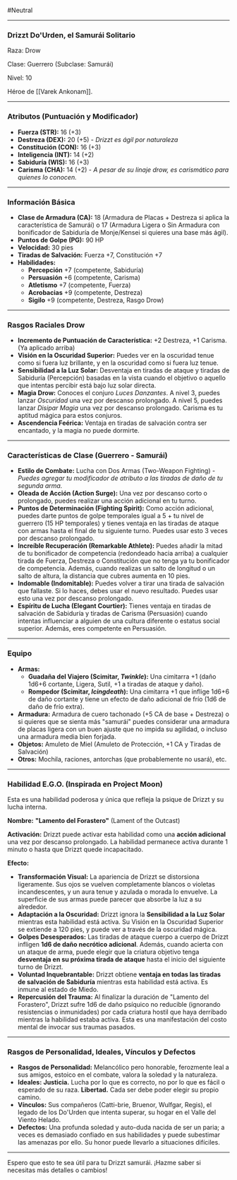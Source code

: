 #Neutral 

---

### **Drizzt Do'Urden, el Samurái Solitario**

Raza: Drow

Clase: Guerrero (Subclase: Samurái)

Nivel: 10

Héroe de [[Varek Ankonam]].


---

### **Atributos (Puntuación y Modificador)**

- **Fuerza (STR):** 16 (+3)
- **Destreza (DEX):** 20 (+5) - _Drizzt es ágil por naturaleza_
- **Constitución (CON):** 16 (+3)
- **Inteligencia (INT):** 14 (+2)
- **Sabiduría (WIS):** 16 (+3)
- **Carisma (CHA):** 14 (+2) - _A pesar de su linaje drow, es carismático para quienes lo conocen._

---

### **Información Básica**

- **Clase de Armadura (CA):** 18 (Armadura de Placas + Destreza si aplica la característica de Samurái) o 17 (Armadura Ligera o Sin Armadura con bonificador de Sabiduría de Monje/Kensei si quieres una base más ágil).
- **Puntos de Golpe (PG):** 90 HP
- **Velocidad:** 30 pies
- **Tiradas de Salvación:** Fuerza +7, Constitución +7
- **Habilidades:**
    - **Percepción** +7 (competente, Sabiduría)
    - **Persuasión** +6 (competente, Carisma)
    - **Atletismo** +7 (competente, Fuerza)
    - **Acrobacias** +9 (competente, Destreza)
    - **Sigilo** +9 (competente, Destreza, Rasgo Drow)

---

### **Rasgos Raciales Drow**

- **Incremento de Puntuación de Característica:** +2 Destreza, +1 Carisma. (Ya aplicado arriba)
- **Visión en la Oscuridad Superior:** Puedes ver en la oscuridad tenue como si fuera luz brillante, y en la oscuridad como si fuera luz tenue.
- **Sensibilidad a la Luz Solar:** Desventaja en tiradas de ataque y tiradas de Sabiduría (Percepción) basadas en la vista cuando el objetivo o aquello que intentas percibir está bajo luz solar directa.
- **Magia Drow:** Conoces el conjuro _Luces Danzantes_. A nivel 3, puedes lanzar _Oscuridad_ una vez por descanso prolongado. A nivel 5, puedes lanzar _Disipar Magia_ una vez por descanso prolongado. Carisma es tu aptitud mágica para estos conjuros.
- **Ascendencia Feérica:** Ventaja en tiradas de salvación contra ser encantado, y la magia no puede dormirte.

---

### **Características de Clase (Guerrero - Samurái)**

- **Estilo de Combate:** Lucha con Dos Armas (Two-Weapon Fighting) - _Puedes agregar tu modificador de atributo a las tiradas de daño de tu segunda arma._
- **Oleada de Acción (Action Surge):** Una vez por descanso corto o prolongado, puedes realizar una acción adicional en tu turno.
- **Puntos de Determinación (Fighting Spirit):** Como acción adicional, puedes darte puntos de golpe temporales igual a 5 + tu nivel de guerrero (15 HP temporales) y tienes ventaja en las tiradas de ataque con armas hasta el final de tu siguiente turno. Puedes usar esto 3 veces por descanso prolongado.
- **Increíble Recuperación (Remarkable Athlete):** Puedes añadir la mitad de tu bonificador de competencia (redondeado hacia arriba) a cualquier tirada de Fuerza, Destreza o Constitución que no tenga ya tu bonificador de competencia. Además, cuando realizas un salto de longitud o un salto de altura, la distancia que cubres aumenta en 10 pies.
- **Indomable (Indomitable):** Puedes volver a tirar una tirada de salvación que fallaste. Si lo haces, debes usar el nuevo resultado. Puedes usar esto una vez por descanso prolongado.
- **Espíritu de Lucha (Elegant Courtier):** Tienes ventaja en tiradas de salvación de Sabiduría y tiradas de Carisma (Persuasión) cuando intentas influenciar a alguien de una cultura diferente o estatus social superior. Además, eres competente en Persuasión.

---

### **Equipo**

- **Armas:**
    - **Guadaña del Viajero (Scimitar, _Twinkle_):** Una cimitarra +1 (daño 1d6+6 cortante, Ligera, Sutil, +1 a tiradas de ataque y daño).
    - **Rompedor (Scimitar, _Icingdeath_):** Una cimitarra +1 que inflige 1d6+6 de daño cortante y tiene un efecto de daño adicional de frío (1d6 de daño de frío extra).
- **Armadura:** Armadura de cuero tachonado (+5 CA de base + Destreza) o si quieres que se sienta más "samurái" puedes considerar una armadura de placas ligera con un buen ajuste que no impida su agilidad, o incluso una armadura media bien forjada.
- **Objetos:** Amuleto de Miel (Amuleto de Protección, +1 CA y Tiradas de Salvación)
- **Otros:** Mochila, raciones, antorchas (que probablemente no usará), etc.

---

### **Habilidad E.G.O. (Inspirada en Project Moon)**

Esta es una habilidad poderosa y única que refleja la psique de Drizzt y su lucha interna.

**Nombre:** **"Lamento del Forastero"** (Lament of the Outcast)

**Activación:** Drizzt puede activar esta habilidad como una **acción adicional** una vez por descanso prolongado. La habilidad permanece activa durante 1 minuto o hasta que Drizzt quede incapacitado.

**Efecto:**

- **Transformación Visual:** La apariencia de Drizzt se distorsiona ligeramente. Sus ojos se vuelven completamente blancos o violetas incandescentes, y un aura tenue y azulada o morada lo envuelve. La superficie de sus armas puede parecer que absorbe la luz a su alrededor.
- **Adaptación a la Oscuridad:** Drizzt ignora la **Sensibilidad a la Luz Solar** mientras esta habilidad está activa. Su Visión en la Oscuridad Superior se extiende a 120 pies, y puede ver a través de la oscuridad mágica.
- **Golpes Desesperados:** Las tiradas de ataque cuerpo a cuerpo de Drizzt infligen **1d6 de daño necrótico adicional**. Además, cuando acierta con un ataque de arma, puede elegir que la criatura objetivo tenga **desventaja en su próxima tirada de ataque** hasta el inicio del siguiente turno de Drizzt.
- **Voluntad Inquebrantable:** Drizzt obtiene **ventaja en todas las tiradas de salvación de Sabiduría** mientras esta habilidad está activa. Es inmune al estado de Miedo.
- **Repercusión del Trauma:** Al finalizar la duración de "Lamento del Forastero", Drizzt sufre 1d6 de daño psíquico no reducible (ignorando resistencias o inmunidades) por cada criatura hostil que haya derribado mientras la habilidad estaba activa. Esta es una manifestación del costo mental de invocar sus traumas pasados.

---

### **Rasgos de Personalidad, Ideales, Vínculos y Defectos**

- **Rasgos de Personalidad:** Melancólico pero honorable, ferozmente leal a sus amigos, estoico en el combate, valora la soledad y la naturaleza.
- **Ideales:** **Justicia.** Lucha por lo que es correcto, no por lo que es fácil o esperado de su raza. **Libertad.** Cada ser debe poder elegir su propio camino.
- **Vínculos:** Sus compañeros (Catti-brie, Bruenor, Wulfgar, Regis), el legado de los Do'Urden que intenta superar, su hogar en el Valle del Viento Helado.
- **Defectos:** Una profunda soledad y auto-duda nacida de ser un paria; a veces es demasiado confiado en sus habilidades y puede subestimar las amenazas por ello. Su honor puede llevarlo a situaciones difíciles.

---

Espero que esto te sea útil para tu Drizzt samurái. ¡Hazme saber si necesitas más detalles o cambios!